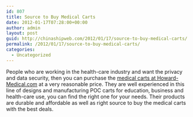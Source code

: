 ```yaml
---
id: 807
title: Source to Buy Medical Carts
date: 2012-01-17T07:28:00+00:00
author: admin
layout: post
guid: http://chinashipweb.com/2012/01/17/source-to-buy-medical-carts/
permalink: /2012/01/17/source-to-buy-medical-carts/
categories:
  - Uncategorized
---
```

People who are working in the health-care industry and want the privacy and data security, then you can purchase the [medical carts at Howard-Medical.com](http://www.howard-medical.com/) at a very reasonable price. They are well experienced in this line of designs and manufacturing POC carts for education, business and health-care use, you can find the right one for your needs. Their products are durable and affordable as well as right source to buy the medical carts with the best deals.